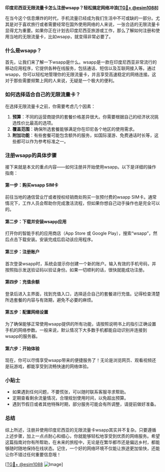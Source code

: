 **印度尼西亚无限流量卡怎么注册wsapp？轻松搞定网络冲浪[[TG💪+ @esim1088](https://t.me/s/esim1088)]**

在当今这个信息爆炸的时代，手机流量已经成为我们生活中不可或缺的一部分。尤其是对于喜欢旅行或者需要经常在国外使用网络的人来说，一张合适的无限流量卡显得尤为重要。如果你正在计划去印度尼西亚旅游或工作，那么了解如何注册和使用当地的无限流量卡，比如wsapp，就变得非常必要了。

### 什么是wsapp？

首先，让我们来了解一下wsapp是什么。wsapp是一款在印度尼西亚非常流行的移动应用程序，它提供各种在线服务，包括通话、短信以及互联网接入等。通过wsapp，你可以轻松地管理你的无限流量卡，并且享受高速稳定的网络连接。这对于那些需要频繁上网的人来说，无疑是一个极大的便利。

### 如何选择适合自己的无限流量卡？

在选择无限流量卡之前，你需要考虑几个因素：

1. **预算**：不同的运营商提供的套餐价格差异很大。你需要根据自己的经济状况挑选性价比最高的选项。
2. **覆盖范围**：确保所选套餐能够满足你在印尼各个地区的使用需求。
3. **附加功能**：有些套餐可能包含额外的服务，如国际漫游、免费通话时长等，这些都可以作为参考标准之一。

### 注册wsapp的具体步骤

接下来就是本文的重点内容——如何注册并开始使用wsapp。以下是详细的操作指南：

#### 第一步：购买wsapp SIM卡
前往当地的通信营业厅或者授权经销商处购买一张预付费的wsapp SIM卡。通常情况下，工作人员会帮助你完成激活流程，但如果你想自己动手操作也是完全可以的。

#### 第二步：下载并安装wsapp应用
打开你的智能手机的应用商店（App Store 或 Google Play），搜索“wsapp”，然后点击下载安装。安装完成后启动该应用程序。

#### 第三步：注册账户
首次登录wsapp时，系统会提示你创建一个新的账户。输入有效的手机号码，并按照指示发送验证码以验证身份。如果一切顺利的话，很快就能成功注册。

#### 第四步：充值余额
登录后进入主界面，找到充值入口，选择适合自己的套餐进行充值。记得检查清楚所选套餐的内容与有效期，避免不必要的麻烦。

#### 第五步：配置网络设置
为了确保能够正常使用wsapp提供的所有功能，请按照说明书上的指引正确设置手机的网络参数。一般来说，默认情况下大多数手机都能自动识别并连接到wsapp的服务器。

#### 第六步：开始体验
现在，你可以尽情享受wsapp带来的便捷服务了！无论是浏览网页、观看视频还是玩游戏，都能享受到流畅快速的网络体验。

### 小贴士

- 如果遇到任何问题，不要慌张，可以随时联系客服寻求帮助。
- 定期查看剩余流量情况，合理规划使用时间，以免超出预算。
- 遇到节假日或者其他特殊时期，部分服务可能会有所调整，请提前做好准备。

### 总结

综上所述，注册并使用印度尼西亚的无限流量卡wsapp其实并不复杂。只要遵循上述步骤，加上一点点耐心和细心，你就能够轻松地享受到优质的网络服务。希望这篇指南对你有所帮助，在未来的旅程中，无论是在繁华都市还是偏远乡村，都能够随时随地保持在线状态。记住，一个好的网络环境不仅能让旅途更加愉快，还能让你不错过任何重要信息哦！

[[TG💪+ @esim1088](https://t.me/s/esim1088) ![Image](https://i.postimg.cc/4NQfJmqS/Snipaste-2025-05-13-00-14-12.png)]